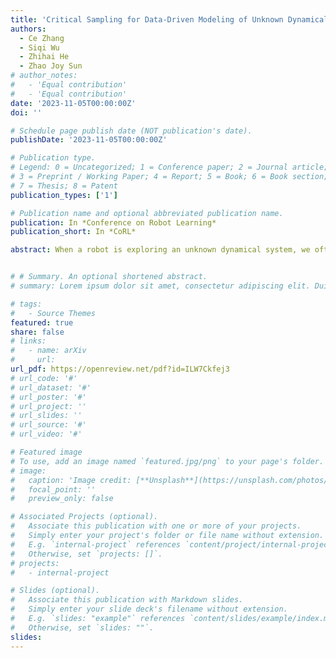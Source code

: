 ```yaml
---
title: 'Critical Sampling for Data-Driven Modeling of Unknown Dynamical Systems'
authors:
  - Ce Zhang
  - Siqi Wu
  - Zhihai He
  - Zhao Joy Sun
# author_notes:
#   - 'Equal contribution'
#   - 'Equal contribution'
date: '2023-11-05T00:00:00Z'
doi: ''

# Schedule page publish date (NOT publication's date).
publishDate: '2023-11-05T00:00:00Z'

# Publication type.
# Legend: 0 = Uncategorized; 1 = Conference paper; 2 = Journal article;
# 3 = Preprint / Working Paper; 4 = Report; 5 = Book; 6 = Book section;
# 7 = Thesis; 8 = Patent
publication_types: ['1']

# Publication name and optional abbreviated publication name.
publication: In *Conference on Robot Learning*
publication_short: In *CoRL*

abstract: When a robot is exploring an unknown dynamical system, we often face the following important question:what is the minimum number of samples needed for effective learning of its governing laws and accurate prediction of its future evolution behavior, and how to select these critical samples? In this work, we propose to explore this problem based on a design approach. Starting from a small initial set of samples, we adaptively discover critical samples to achieve increasingly accurate learning of the system evolution. We establish a multi-step reciprocal prediction network where forward and backward evolution networks are designed to learn the temporal evolution behavior in the forward and backward time directions, respectively. Very interestingly, we find that the desired network modeling error is highly correlated with the multi-step reciprocal prediction error, which can be directly computed from the current system state. This allows us to perform a dynamic selection of critical samples from regions with high network modeling errors for dynamical systems. Our extensive experimental results demonstrate that our proposed method is able to dramatically reduce the number of samples needed for effective learning and accurate prediction of evolution behaviors of unknown dynamical systems by up to hundreds of times.


# # Summary. An optional shortened abstract.
# summary: Lorem ipsum dolor sit amet, consectetur adipiscing elit. Duis posuere tellus ac convallis placerat. Proin tincidunt magna sed ex sollicitudin condimentum.

# tags:
#   - Source Themes
featured: true
share: false
# links:
#   - name: arXiv
#     url: 
url_pdf: https://openreview.net/pdf?id=ILW7Ckfej3
# url_code: '#'
# url_dataset: '#'
# url_poster: '#'
# url_project: ''
# url_slides: ''
# url_source: '#'
# url_video: '#'

# Featured image
# To use, add an image named `featured.jpg/png` to your page's folder.
# image:
#   caption: 'Image credit: [**Unsplash**](https://unsplash.com/photos/pLCdAaMFLTE)'
#   focal_point: ''
#   preview_only: false

# Associated Projects (optional).
#   Associate this publication with one or more of your projects.
#   Simply enter your project's folder or file name without extension.
#   E.g. `internal-project` references `content/project/internal-project/index.md`.
#   Otherwise, set `projects: []`.
# projects:
#   - internal-project

# Slides (optional).
#   Associate this publication with Markdown slides.
#   Simply enter your slide deck's filename without extension.
#   E.g. `slides: "example"` references `content/slides/example/index.md`.
#   Otherwise, set `slides: ""`.
slides:
---
```

<!-- 
{{% callout note %}}
Click the _Cite_ button above to demo the feature to enable visitors to import publication metadata into their reference management software.
{{% /callout %}}

Supplementary notes can be added here, including [code and math](https://wowchemy.com/docs/content/writing-markdown-latex/). -->
